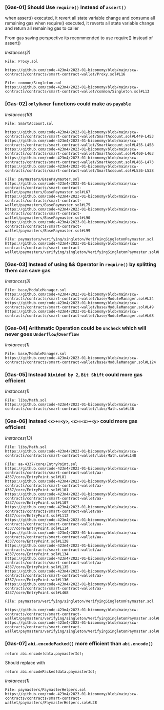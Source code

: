 ### [Gas-01] Should Use ```require()``` Instead of ```assert()```
when assert() executed, it revert all state variable change and consume all remaining gas
when require() executed, it reverts all state variable change and return all remaining gas to caller

From gas saving perspective its recommended to use require() instead of assert()

*Instances(2)*
```solidity
File: Proxy.sol

https://github.com/code-423n4/2023-01-biconomy/blob/main/scw-contracts/contracts/smart-contract-wallet/Proxy.sol#L16
```
```solidity
File: common/Singleton.sol
https://github.com/code-423n4/2023-01-biconomy/blob/main/scw-contracts/contracts/smart-contract-wallet/common/Singleton.sol#L13
```

### [Gas-02] ```onlyOwner``` functions could make as ```payable```
*Instances(10)*
```solidity
File: SmartAccount.sol

https://github.com/code-423n4/2023-01-biconomy/blob/main/scw-contracts/contracts/smart-contract-wallet/SmartAccount.sol#L449-L453
https://github.com/code-423n4/2023-01-biconomy/blob/main/scw-contracts/contracts/smart-contract-wallet/SmartAccount.sol#L455-L458
https://github.com/code-423n4/2023-01-biconomy/blob/main/scw-contracts/contracts/smart-contract-wallet/SmartAccount.sol#L460-L463
https://github.com/code-423n4/2023-01-biconomy/blob/main/scw-contracts/contracts/smart-contract-wallet/SmartAccount.sol#L465-L473
https://github.com/code-423n4/2023-01-biconomy/blob/main/scw-contracts/contracts/smart-contract-wallet/SmartAccount.sol#L536-L538
```
```solidity
File: paymasters/BasePaymaster.sol
https://github.com/code-423n4/2023-01-biconomy/blob/main/scw-contracts/contracts/smart-contract-wallet/paymasters/BasePaymaster.sol#L67
https://github.com/code-423n4/2023-01-biconomy/blob/main/scw-contracts/contracts/smart-contract-wallet/paymasters/BasePaymaster.sol#L75
https://github.com/code-423n4/2023-01-biconomy/blob/main/scw-contracts/contracts/smart-contract-wallet/paymasters/BasePaymaster.sol#L90
https://github.com/code-423n4/2023-01-biconomy/blob/main/scw-contracts/contracts/smart-contract-wallet/paymasters/BasePaymaster.sol#L99
```
```solidity
File: paymasters/verifying/singleton/VerifyingSingletonPaymaster.sol
https://github.com/code-423n4/2023-01-biconomy/blob/main/scw-contracts/contracts/smart-contract-wallet/paymasters/verifying/singleton/VerifyingSingletonPaymaster.sol#L65
```

### [Gas-03] Instead of using && Operator in ```require()``` by splitting them can save gas
*Instances(3)*
```solidity
File: base/ModuleManager.sol
https://github.com/code-423n4/2023-01-biconomy/blob/main/scw-contracts/contracts/smart-contract-wallet/base/ModuleManager.sol#L34
https://github.com/code-423n4/2023-01-biconomy/blob/main/scw-contracts/contracts/smart-contract-wallet/base/ModuleManager.sol#L49
https://github.com/code-423n4/2023-01-biconomy/blob/main/scw-contracts/contracts/smart-contract-wallet/base/ModuleManager.sol#L68
```


### [Gas-04] Arithmatic Operation could be ```uncheck``` which will never goes ```Underflow```/```Overflow```
*Instances(1)*
```solidity
File: base/ModuleManager.sol
https://github.com/code-423n4/2023-01-biconomy/blob/main/scw-contracts/contracts/smart-contract-wallet/base/ModuleManager.sol#L124
```

### [Gas-05] Instead ```Divided by 2```, ```Bit Shift``` could more gas efficient
*Instances(1)*
```solidity
File: libs/Math.sol
https://github.com/code-423n4/2023-01-biconomy/blob/main/scw-contracts/contracts/smart-contract-wallet/libs/Math.sol#L36
``` 

### [Gas-06] Instead ```<x>+=<y>```, ```<x>=<x>+<y>``` could more gas efficient
*Instances(13)*
```solidity
File: libs/Math.sol
https://github.com/code-423n4/2023-01-biconomy/blob/main/scw-contracts/contracts/smart-contract-wallet/libs/Math.sol#L148
``` 
```solidity
File: aa-4337/core/EntryPoint.sol
https://github.com/code-423n4/2023-01-biconomy/blob/main/scw-contracts/contracts/smart-contract-wallet/aa-4337/core/EntryPoint.sol#L81
https://github.com/code-423n4/2023-01-biconomy/blob/main/scw-contracts/contracts/smart-contract-wallet/aa-4337/core/EntryPoint.sol#L101
https://github.com/code-423n4/2023-01-biconomy/blob/main/scw-contracts/contracts/smart-contract-wallet/aa-4337/core/EntryPoint.sol#L107
https://github.com/code-423n4/2023-01-biconomy/blob/main/scw-contracts/contracts/smart-contract-wallet/aa-4337/core/EntryPoint.sol#L112
https://github.com/code-423n4/2023-01-biconomy/blob/main/scw-contracts/contracts/smart-contract-wallet/aa-4337/core/EntryPoint.sol#L114
https://github.com/code-423n4/2023-01-biconomy/blob/main/scw-contracts/contracts/smart-contract-wallet/aa-4337/core/EntryPoint.sol#L128
https://github.com/code-423n4/2023-01-biconomy/blob/main/scw-contracts/contracts/smart-contract-wallet/aa-4337/core/EntryPoint.sol#L134
https://github.com/code-423n4/2023-01-biconomy/blob/main/scw-contracts/contracts/smart-contract-wallet/aa-4337/core/EntryPoint.sol#L135
https://github.com/code-423n4/2023-01-biconomy/blob/main/scw-contracts/contracts/smart-contract-wallet/aa-4337/core/EntryPoint.sol#L136
https://github.com/code-423n4/2023-01-biconomy/blob/main/scw-contracts/contracts/smart-contract-wallet/aa-4337/core/EntryPoint.sol#L468
```
```solidity
File: paymasters/verifying/singleton/VerifyingSingletonPaymaster.sol

https://github.com/code-423n4/2023-01-biconomy/blob/main/scw-contracts/contracts/smart-contract-wallet/paymasters/verifying/singleton/VerifyingSingletonPaymaster.sol#L128
https://github.com/code-423n4/2023-01-biconomy/blob/main/scw-contracts/contracts/smart-contract-wallet/paymasters/verifying/singleton/VerifyingSingletonPaymaster.sol#L58
```

### [Gas-07] ```abi.encodePacked()``` more efficient than ```abi.encode()```
```solidity
return abi.encode(data.paymasterId);
```
Should replace with

```solidity
return abi.encodePacked(data.paymasterId);
```
*Instances(1)*
```solidity
File: paymasters/PaymasterHelpers.sol
https://github.com/code-423n4/2023-01-biconomy/blob/main/scw-contracts/contracts/smart-contract-wallet/paymasters/PaymasterHelpers.sol#L28
```